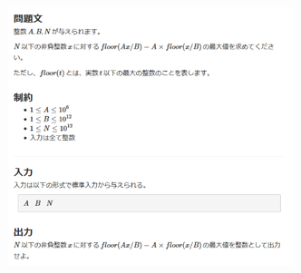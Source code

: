 ![question](https://github.com/kimura-12/AtCoder_Training/blob/master/AtCoder_Beginner_Contest/ABC165/D.Floor_Function/question.png)
